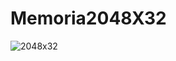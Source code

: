 # Memoria2048X32

![2048x32](https://user-images.githubusercontent.com/53915449/76081601-3c4b9a00-5f88-11ea-82ae-db1b6e26006c.png)
